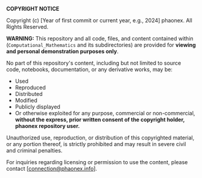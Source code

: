 **COPYRIGHT NOTICE**

Copyright (c) [Year of first commit or current year, e.g., 2024] phaonex. All Rights Reserved.

**WARNING:** This repository and all code, files, and content contained within (`Computational_Mathematics` and its subdirectories) are provided for **viewing and personal demonstration purposes only**.

No part of this repository's content, including but not limited to source code, notebooks, documentation, or any derivative works, may be:
* Used
* Reproduced
* Distributed
* Modified
* Publicly displayed
* Or otherwise exploited for any purpose, commercial or non-commercial,
    **without the express, prior written consent of the copyright holder, phaonex repository user.**

Unauthorized use, reproduction, or distribution of this copyrighted material, or any portion thereof, is strictly prohibited and may result in severe civil and criminal penalties.

For inquiries regarding licensing or permission to use the content, please contact [connection@phaonex.info].